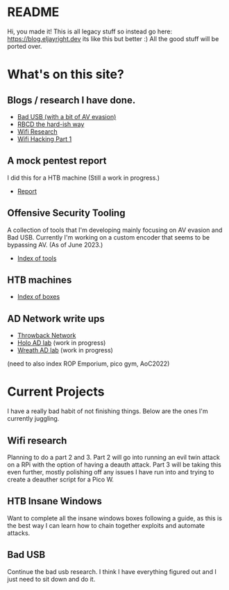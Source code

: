 # README
Hi, you made it!
This is all legacy stuff so instead go here: https://blog.eljayright.dev its like this but better :)
All the good stuff will be ported over.

# What's on this site?

## Blogs / research I have done.
* [Bad USB (with a bit of AV evasion)](A%20quest%20to%20make%20a%20good%20bad%20usb.md)
* [RBCD the hard-ish way](RBCD%20-%20Without%20PowerView.md)
* [Wifi Research](Learning%20Wifi%20Attacks.md)
* [Wifi Hacking Part 1](RPi%20wifi%20framework.md)

## A mock pentest report 
I did this for a HTB machine (Still a work in progress.)
* [Report](02%20-%20Hack%20The%20Box/Cascade/Cascade%20Report.md)

## Offensive Security Tooling
A collection of tools that I'm developing mainly focusing on AV evasion and Bad USB. Currently I'm working on a custom encoder that seems to be bypassing AV. (As of June 2023.)
* [Index of tools](Offsec%20Dev/README.md)

## HTB machines
* [Index of boxes](02%20-%20Hack%20The%20Box/Readme.md)

## AD Network write ups
* [Throwback Network](03%20-%20Try%20Hack%20Me/Throwback/Notes.md)
* [Holo AD lab](03%20-%20Try%20Hack%20Me/AD%20LABS%20With%20Pentest%20Reports/Holo/Holo%20Notes%20Live.md) (work in progress)
* [Wreath AD lab](03%20-%20Try%20Hack%20Me/AD%20LABS%20With%20Pentest%20Reports/Wreath/Notes.md) (work in progress)

(need to also index ROP Emporium, pico gym, AoC2022)



# Current Projects
I have a really bad habit of not finishing things. Below are the ones I'm currently juggling.

## Wifi research
Planning to do a part 2 and 3. Part 2 will go into running an evil twin attack on a RPi with the option of having a deauth attack. Part 3 will be taking this even further, mostly polishing off any issues I have run into and trying to create a deauther script for a Pico W.

## HTB Insane Windows
Want to complete all the insane windows boxes following a guide, as this is the best way I can learn how to chain together exploits and automate attacks.

## Bad USB
Continue the bad usb research. I think I have everything figured out and I just need to sit down and do it.

